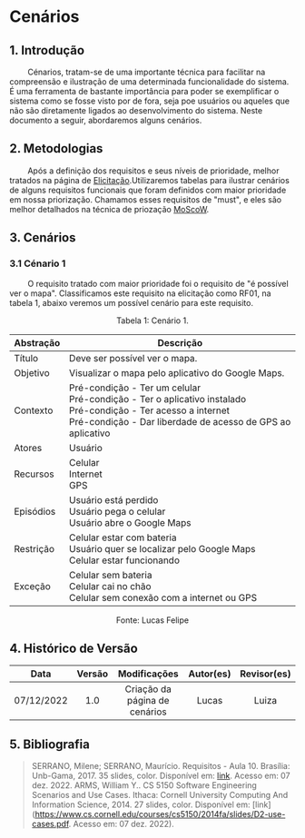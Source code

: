 # Cenários

## 1. Introdução

&emsp;&emsp; Cénarios, tratam-se de uma importante técnica para facilitar na compreensão e ilustração de uma determinada funcionalidade do sistema. É uma ferramenta de bastante importância para poder se exemplificar o sistema como se fosse visto por de fora, seja poe usuários ou aqueles que não são diretamente ligados ao desenvolvimento do sistema. Neste documento a seguir, abordaremos alguns cenários.

## 2. Metodologias

&emsp;&emsp; Após a definição dos requisitos e seus níveis de prioridade, melhor tratados na página de [Elicitação](http://127.0.0.1:8000/elicitacao/2.perfil/).Utilizaremos tabelas para ilustrar cenários de alguns requisitos funcionais que foram definidos com maior prioridade em nossa priorização. Chamamos esses requisitos de "must", e eles são melhor detalhados na técnica de priozação [MoScoW](http://127.0.0.1:8000/elicitacao/7.priorizacao/#23-moscow).
## 3. Cenários

### 3.1 Cénario 1

&emsp;&emsp; O requisito tratado com maior prioridade foi o requisito de "é possível ver o mapa". Classificamos este requisito na elicitação como RF01, na tabela 1, abaixo veremos um possível cenário para este requisito.

<figcaption align="center">Tabela 1: Cenário 1.</figcaption>

| Abstração | Descrição                                                                              |
| --------- | -------------------------------------------------------------------------------------- |
| Título    | Deve ser possível ver o mapa.                                                         |
| Objetivo  | Visualizar o mapa pelo aplicativo do Google Maps.                            |
| Contexto  | Pré-condição - Ter um celular<br>Pré-condição - Ter o aplicativo instalado<br>Pré-condição - Ter acesso a internet<br>Pré-condição - Dar liberdade de acesso de GPS ao aplicativo             |
| Atores    | Usuário                                                                                |
| Recursos  | Celular<br>Internet<br>GPS                                                                   |
| Episódios | Usuário está perdido<br>Usuário pega o celular<br>Usuário abre o Google Maps              |
| Restrição | Celular estar com bateria<br>Usuário quer se localizar pelo Google Maps<br>Celular estar funcionando |
| Exceção   | Celular sem bateria<br>Celular cai no chão<br>Celular sem conexão com a internet ou GPS       |

<figcaption align="center">Fonte: Lucas Felipe </figcaption>

## 4. Histórico de Versão
|    Data    | Versão |                          Modificações                           |    Autor(es)     | Revisor(es) |
| :--------: | :----: | :-------------------------------------------------------------: | :--------------: | :---------: |
| 07/12/2022 |  1.0   |                    Criação da página de cenários                    | Lucas |   Luiza    |

## 5. Bibliografia
>SERRANO, Milene; SERRANO, Maurício. Requisitos - Aula 10. Brasília: Unb-Gama, 2017. 35 slides, color. Disponível em: [link](https://aprender3.unb.br/pluginfile.php/2124471/mod_resource/content/1/Aula%2010.pdf). Acesso em: 07 dez. 2022.
 >ARMS, William Y.. CS 5150 Software Engineering Scenarios and Use Cases. Ithaca: Cornell University Computing And Information Science, 2014. 27 slides, color. Disponível em: [link](https://www.cs.cornell.edu/courses/cs5150/2014fa/slides/D2-use-cases.pdf. Acesso em: 07 dez. 2022).

